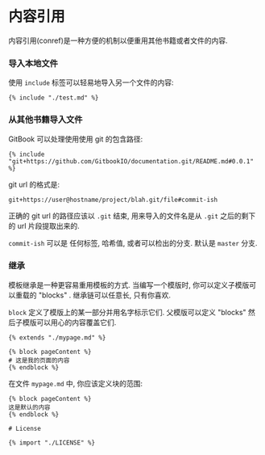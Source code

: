 # 内容引用

内容引用(conref)是一种方便的机制以便重用其他书籍或者文件的内容.

### 导入本地文件

使用 `include` 标签可以轻易地导入另一个文件的内容:

```
{% include "./test.md" %}
```

### 从其他书籍导入文件

GitBook 可以处理使用使用 git 的包含路径:

```
{% include "git+https://github.com/GitbookIO/documentation.git/README.md#0.0.1" %}
```

git url 的格式是:

```
git+https://user@hostname/project/blah.git/file#commit-ish
```

正确的 git url 的路径应该以 `.git` 结束, 用来导入的文件名是从 `.git` 之后的剩下的 url 片段提取出来的.

`commit-ish` 可以是 任何标签, 哈希值, 或者可以检出的分支. 默认是 `master` 分支.

### 继承

模板继承是一种更容易重用模板的方式. 当编写一个模版时, 你可以定义子模版可以重载的 "blocks" . 继承链可以任意长, 只有你喜欢.

`block` 定义了模版上的某一部分并用名字标示它们. 父模版可以定义 "blocks" 然后子模版可以用心的内容覆盖它们.

```
{% extends "./mypage.md" %}

{% block pageContent %}
# 这是我的页面的内容
{% endblock %}
```

在文件 `mypage.md` 中, 你应该定义块的范围:

```
{% block pageContent %}
这是默认的内容
{% endblock %}

# License

{% import "./LICENSE" %}
```
